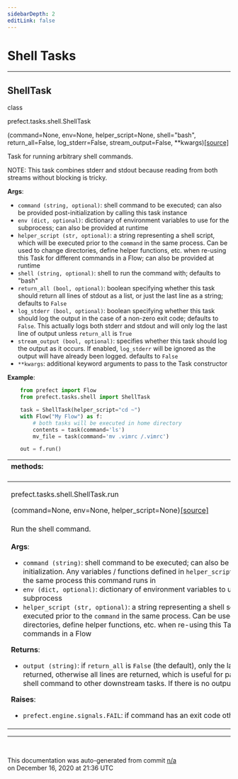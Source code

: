 ```yaml
---
sidebarDepth: 2
editLink: false
---
```

# Shell Tasks
---
 ## ShellTask
 <div class='class-sig' id='prefect-tasks-shell-shelltask'><p class="prefect-sig">class </p><p class="prefect-class">prefect.tasks.shell.ShellTask</p>(command=None, env=None, helper_script=None, shell="bash", return_all=False, log_stderr=False, stream_output=False, **kwargs)<span class="source"><a href="https://github.com/PrefectHQ/prefect/blob/master/src/prefect/tasks/shell.py#L10">[source]</a></span></div>

Task for running arbitrary shell commands.

NOTE: This task combines stderr and stdout because reading from both       streams without blocking is tricky.

**Args**:     <ul class="args"><li class="args">`command (string, optional)`: shell command to be executed; can also be         provided post-initialization by calling this task instance     </li><li class="args">`env (dict, optional)`: dictionary of environment variables to use for         the subprocess; can also be provided at runtime     </li><li class="args">`helper_script (str, optional)`: a string representing a shell script, which         will be executed prior to the `command` in the same process. Can be used to         change directories, define helper functions, etc. when re-using this Task         for different commands in a Flow; can also be provided at runtime     </li><li class="args">`shell (string, optional)`: shell to run the command with; defaults to "bash"     </li><li class="args">`return_all (bool, optional)`: boolean specifying whether this task         should return all lines of stdout as a list, or just the last line         as a string; defaults to `False`     </li><li class="args">`log_stderr (bool, optional)`: boolean specifying whether this task should log         the output in the case of a non-zero exit code; defaults to `False`. This          actually logs both stderr and stdout and will only log the last line of          output unless `return_all` is `True`     </li><li class="args">`stream_output (bool, optional)`: specifies whether this task should log         the output as it occurs. If enabled, `log_stderr` will be ignored as the         output will have already been logged. defaults to `False`     </li><li class="args">`**kwargs`: additional keyword arguments to pass to the Task constructor</li></ul> **Example**:     
```python
    from prefect import Flow
    from prefect.tasks.shell import ShellTask

    task = ShellTask(helper_script="cd ~")
    with Flow("My Flow") as f:
        # both tasks will be executed in home directory
        contents = task(command='ls')
        mv_file = task(command='mv .vimrc /.vimrc')

    out = f.run()

```

|methods: &nbsp;&nbsp;&nbsp;&nbsp;&nbsp;&nbsp;&nbsp;&nbsp;&nbsp;&nbsp;&nbsp;&nbsp;&nbsp;&nbsp;&nbsp;&nbsp;&nbsp;&nbsp;&nbsp;&nbsp;&nbsp;&nbsp;&nbsp;&nbsp;&nbsp;&nbsp;&nbsp;&nbsp;&nbsp;&nbsp;&nbsp;&nbsp;&nbsp;&nbsp;&nbsp;&nbsp;&nbsp;&nbsp;&nbsp;&nbsp;&nbsp;&nbsp;&nbsp;&nbsp;&nbsp;&nbsp;&nbsp;&nbsp;&nbsp;&nbsp;&nbsp;&nbsp;&nbsp;&nbsp;&nbsp;&nbsp;&nbsp;&nbsp;&nbsp;&nbsp;&nbsp;&nbsp;&nbsp;&nbsp;&nbsp;&nbsp;&nbsp;&nbsp;&nbsp;&nbsp;&nbsp;&nbsp;&nbsp;&nbsp;&nbsp;&nbsp;&nbsp;&nbsp;&nbsp;&nbsp;&nbsp;&nbsp;&nbsp;&nbsp;&nbsp;&nbsp;&nbsp;&nbsp;&nbsp;&nbsp;&nbsp;&nbsp;&nbsp;&nbsp;&nbsp;&nbsp;&nbsp;&nbsp;&nbsp;&nbsp;&nbsp;&nbsp;&nbsp;&nbsp;&nbsp;&nbsp;&nbsp;&nbsp;&nbsp;&nbsp;&nbsp;&nbsp;&nbsp;&nbsp;&nbsp;&nbsp;&nbsp;&nbsp;&nbsp;&nbsp;&nbsp;&nbsp;&nbsp;&nbsp;&nbsp;&nbsp;&nbsp;&nbsp;&nbsp;&nbsp;&nbsp;&nbsp;&nbsp;&nbsp;&nbsp;&nbsp;&nbsp;&nbsp;&nbsp;&nbsp;&nbsp;&nbsp;&nbsp;&nbsp;&nbsp;&nbsp;&nbsp;&nbsp;&nbsp;&nbsp;|
|:----|
 | <div class='method-sig' id='prefect-tasks-shell-shelltask-run'><p class="prefect-class">prefect.tasks.shell.ShellTask.run</p>(command=None, env=None, helper_script=None)<span class="source"><a href="https://github.com/PrefectHQ/prefect/blob/master/src/prefect/tasks/shell.py#L74">[source]</a></span></div>
<p class="methods">Run the shell command.<br><br>**Args**:     <ul class="args"><li class="args">`command (string)`: shell command to be executed; can also be         provided at task initialization. Any variables / functions defined in         `helper_script` will be available in the same process this command         runs in     </li><li class="args">`env (dict, optional)`: dictionary of environment variables to use for         the subprocess     </li><li class="args">`helper_script (str, optional)`: a string representing a shell script, which         will be executed prior to the `command` in the same process. Can be used to         change directories, define helper functions, etc. when re-using this Task         for different commands in a Flow</li></ul> **Returns**:     <ul class="args"><li class="args">`output (string)`: if `return_all` is `False` (the default), only         the last line of output is returned, otherwise all lines are         returned, which is useful for passing result of shell command         to other downstream tasks. If there is no output, `None` is         returned.</li></ul> **Raises**:     <ul class="args"><li class="args">`prefect.engine.signals.FAIL`: if command has an exit code other         than 0</li></ul></p>|

---
<br>


<p class="auto-gen">This documentation was auto-generated from commit <a href='https://github.com/PrefectHQ/prefect/commit/n/a'>n/a</a> </br>on December 16, 2020 at 21:36 UTC</p>